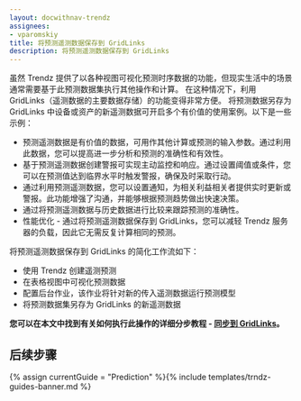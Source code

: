 ```yaml
---
layout: docwithnav-trendz
assignees:
- vparomskiy
title: 将预测遥测数据保存到 GridLinks
description: 将预测遥测数据保存到 GridLinks
---
```


虽然 Trendz 提供了以各种视图可视化预测时序数据的功能，但现实生活中的场景通常需要基于此预测数据集执行其他操作和计算。
在这种情况下，利用 GridLinks（遥测数据的主要数据存储）的功能变得非常方便。
将预测数据另存为 GridLinks 中设备或资产的新遥测数据可开启多个有价值的使用案例。以下是一些示例：

* 预测遥测数据是有价值的数据，可用作其他计算或预测的输入参数。通过利用此数据，您可以提高进一步分析和预测的准确性和有效性。
* 基于预测遥测数据创建警报可实现主动监控和响应。通过设置阈值或条件，您可以在预测值达到临界水平时触发警报，确保及时采取行动。
* 通过利用预测遥测数据，您可以设置通知，为相关利益相关者提供实时更新或警报。此功能增强了沟通，并能够根据预测趋势做出快速决策。
* 通过将预测遥测数据与历史数据进行比较来跟踪预测的准确性。
* 性能优化 - 通过将预测遥测数据保存到 GridLinks，您可以减轻 Trendz 服务器的负载，因此它无需反复计算相同的预测。

将预测遥测数据保存到 GridLinks 的简化工作流如下：

* 使用 Trendz 创建遥测预测
* 在表格视图中可视化预测数据
* 配置后台作业，该作业将针对新的传入遥测数据运行预测模型
* 将预测数据集另存为 GridLinks 的新遥测数据

**您可以在本文中找到有关如何执行此操作的详细分步教程 - [同步到 GridLinks](/docs/trendz/save-telemetry-to-thingsboard/)。**

## 后续步骤

{% assign currentGuide = "Prediction" %}{% include templates/trndz-guides-banner.md %}